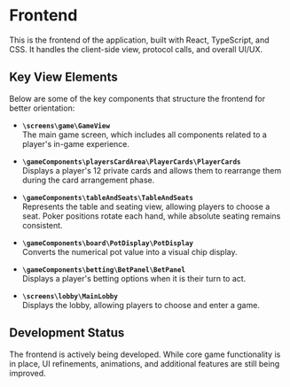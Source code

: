# Frontend

This is the frontend of the application, built with React, TypeScript, and CSS. It handles the client-side view, protocol calls, and overall UI/UX.

## Key View Elements

Below are some of the key components that structure the frontend for better orientation:

- **`\screens\game\GameView`**  
  The main game screen, which includes all components related to a player's in-game experience.

- **`\gameComponents\playersCardArea\PlayerCards\PlayerCards`**  
  Displays a player's 12 private cards and allows them to rearrange them during the card arrangement phase.

- **`\gameComponents\tableAndSeats\TableAndSeats`**  
  Represents the table and seating view, allowing players to choose a seat. Poker positions rotate each hand, while absolute seating remains consistent.

- **`\gameComponents\board\PotDisplay\PotDisplay`**  
  Converts the numerical pot value into a visual chip display.

- **`\gameComponents\betting\BetPanel\BetPanel`**  
  Displays a player's betting options when it is their turn to act.

- **`\screens\lobby\MainLobby`**  
  Displays the lobby, allowing players to choose and enter a game.

## Development Status

The frontend is actively being developed. While core game functionality is in place, UI refinements, animations, and additional features are still being improved.
